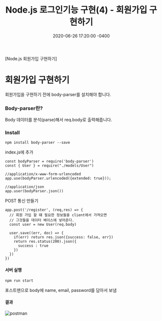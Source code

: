 ﻿---
title: "Node.js 로그인기능 구현(4) -  회원가입 구현하기"
date: 2020-06-26 17:20:00 -0400
categories: Study
---

[Node.js 회원가입 구현하기]



# 회원가입 구현하기

회원가입을 구현하기 전에 body-parser를 설치해야 합니다.

### Body-parser란?

Body 데이터를 분석(parse)해서 req.body로 출력해줍니다.



### Install

```
npm install body-parser --save
```



index.js에 추가

```
const bodyParser = require('body-parser')
const { User } = require("./models/User")

//application/x-www-form-urlencoded
app.use(bodyParser.urlencoded({extended: true}));

//application/json
app.user(bodyParser.json())
```



POST 통신 만들기

```
app.post('/register', (req,res) => {
  // 회원 가입 할 떄 필요한 정보들을 client에서 가져오면
  // 그것들을 데이터 베이스에 넣어준다.
  const user = new User(req.body)

  user.save((err, doc) => {
    if(err) return res.json({success: false, err})
    return res.status(200).json({
      success : true
    })
  })
})
```



#### 서버 실행

```
npm run start
```

포스트맨으로 body에 name, email, password를 담아서 보냄

#### 결과

![postman](../../assets/images/study/node4/postman.PNG)